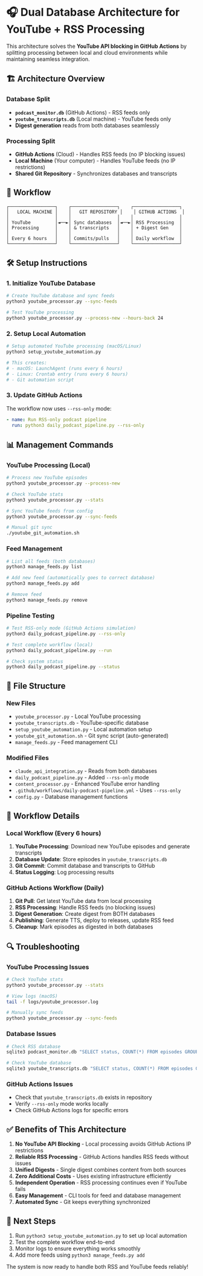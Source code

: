 # 🎧 Dual Database Architecture for YouTube + RSS Processing

This architecture solves the **YouTube API blocking in GitHub Actions** by splitting processing between local and cloud environments while maintaining seamless integration.

## 🏗️ **Architecture Overview**

### **Database Split**
- **`podcast_monitor.db`** (GitHub Actions) - RSS feeds only
- **`youtube_transcripts.db`** (Local machine) - YouTube feeds only  
- **Digest generation** reads from both databases seamlessly

### **Processing Split**
- **GitHub Actions** (Cloud) - Handles RSS feeds (no IP blocking issues)
- **Local Machine** (Your computer) - Handles YouTube feeds (no IP restrictions)
- **Shared Git Repository** - Synchronizes databases and transcripts

## 🔄 **Workflow**

```
┌─────────────────┐    ┌─────────────────┐    ┌─────────────────┐
│   LOCAL MACHINE │    │   GIT REPOSITORY │    │ GITHUB ACTIONS  │
│                 │    │                 │    │                 │
│ YouTube         │◄──►│ Sync databases  │◄──►│ RSS Processing  │
│ Processing      │    │ & transcripts   │    │ + Digest Gen    │
│                 │    │                 │    │                 │
│ Every 6 hours   │    │ Commits/pulls   │    │ Daily workflow  │
└─────────────────┘    └─────────────────┘    └─────────────────┘
```

## 🛠️ **Setup Instructions**

### **1. Initialize YouTube Database**
```bash
# Create YouTube database and sync feeds
python3 youtube_processor.py --sync-feeds

# Test YouTube processing
python3 youtube_processor.py --process-new --hours-back 24
```

### **2. Setup Local Automation**
```bash
# Setup automated YouTube processing (macOS/Linux)
python3 setup_youtube_automation.py

# This creates:
# - macOS: LaunchAgent (runs every 6 hours)
# - Linux: Crontab entry (runs every 6 hours)  
# - Git automation script
```

### **3. Update GitHub Actions**
The workflow now uses `--rss-only` mode:
```yaml
- name: Run RSS-only podcast pipeline
  run: python3 daily_podcast_pipeline.py --rss-only
```

## 📊 **Management Commands**

### **YouTube Processing (Local)**
```bash
# Process new YouTube episodes
python3 youtube_processor.py --process-new

# Check YouTube stats
python3 youtube_processor.py --stats

# Sync YouTube feeds from config
python3 youtube_processor.py --sync-feeds

# Manual git sync
./youtube_git_automation.sh
```

### **Feed Management**
```bash
# List all feeds (both databases)
python3 manage_feeds.py list

# Add new feed (automatically goes to correct database)
python3 manage_feeds.py add

# Remove feed
python3 manage_feeds.py remove
```

### **Pipeline Testing**
```bash
# Test RSS-only mode (GitHub Actions simulation)
python3 daily_podcast_pipeline.py --rss-only

# Test complete workflow (local)
python3 daily_podcast_pipeline.py --run

# Check system status
python3 daily_podcast_pipeline.py --status
```

## 📁 **File Structure**

### **New Files**
- `youtube_processor.py` - Local YouTube processing
- `youtube_transcripts.db` - YouTube-specific database
- `setup_youtube_automation.py` - Local automation setup
- `youtube_git_automation.sh` - Git sync script (auto-generated)
- `manage_feeds.py` - Feed management CLI

### **Modified Files**
- `claude_api_integration.py` - Reads from both databases
- `daily_podcast_pipeline.py` - Added `--rss-only` mode
- `content_processor.py` - Enhanced YouTube error handling
- `.github/workflows/daily-podcast-pipeline.yml` - Uses `--rss-only`
- `config.py` - Database management functions

## 🎯 **Workflow Details**

### **Local Workflow (Every 6 hours)**
1. **YouTube Processing**: Download new YouTube episodes and generate transcripts
2. **Database Update**: Store episodes in `youtube_transcripts.db`
3. **Git Commit**: Commit database and transcripts to GitHub
4. **Status Logging**: Log processing results

### **GitHub Actions Workflow (Daily)**
1. **Git Pull**: Get latest YouTube data from local processing
2. **RSS Processing**: Handle RSS feeds (no blocking issues)
3. **Digest Generation**: Create digest from BOTH databases 
4. **Publishing**: Generate TTS, deploy to releases, update RSS feed
5. **Cleanup**: Mark episodes as digested in both databases

## 🔍 **Troubleshooting**

### **YouTube Processing Issues**
```bash
# Check YouTube stats
python3 youtube_processor.py --stats

# View logs (macOS)
tail -f logs/youtube_processor.log

# Manually sync feeds
python3 youtube_processor.py --sync-feeds
```

### **Database Issues**
```bash
# Check RSS database
sqlite3 podcast_monitor.db "SELECT status, COUNT(*) FROM episodes GROUP BY status;"

# Check YouTube database  
sqlite3 youtube_transcripts.db "SELECT status, COUNT(*) FROM episodes GROUP BY status;"
```

### **GitHub Actions Issues**
- Check that `youtube_transcripts.db` exists in repository
- Verify `--rss-only` mode works locally
- Check GitHub Actions logs for specific errors

## ✅ **Benefits of This Architecture**

1. **No YouTube API Blocking** - Local processing avoids GitHub Actions IP restrictions
2. **Reliable RSS Processing** - GitHub Actions handles RSS feeds without issues
3. **Unified Digests** - Single digest combines content from both sources
4. **Zero Additional Costs** - Uses existing infrastructure efficiently
5. **Independent Operation** - RSS processing continues even if YouTube fails
6. **Easy Management** - CLI tools for feed and database management
7. **Automated Sync** - Git keeps everything synchronized

## 🚀 **Next Steps**

1. Run `python3 setup_youtube_automation.py` to set up local automation
2. Test the complete workflow end-to-end
3. Monitor logs to ensure everything works smoothly
4. Add more feeds using `python3 manage_feeds.py add`

The system is now ready to handle both RSS and YouTube feeds reliably!